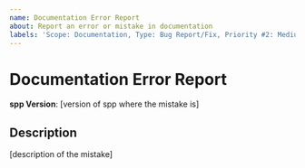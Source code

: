 ```yaml
---
name: Documentation Error Report
about: Report an error or mistake in documentation
labels: 'Scope: Documentation, Type: Bug Report/Fix, Priority #2: Medium, Status #1: Requested'
---
```


# Documentation Error Report #

**spp Version**: [version of spp where the mistake is]

## Description ##

[description of the mistake]
